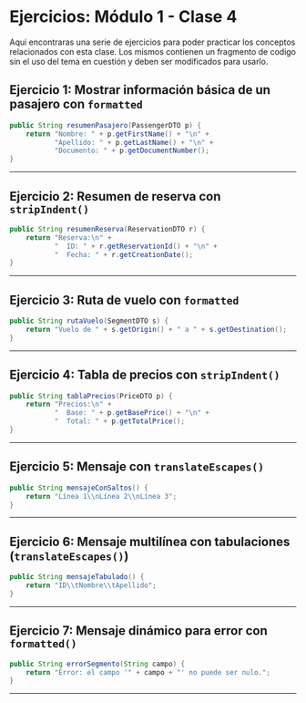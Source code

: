# Ejercicios: Módulo 1 - Clase 4

Aqui encontraras una serie de ejercicios para poder practicar los conceptos relacionados con esta clase. Los mismos contienen un fragmento de codigo sin el uso del tema en cuestión y deben ser modificados para usarlo.

## **Ejercicio 1: Mostrar información básica de un pasajero con `formatted`**


```java
public String resumenPasajero(PassengerDTO p) {
    return "Nombre: " + p.getFirstName() + "\n" +
           "Apellido: " + p.getLastName() + "\n" +
           "Documento: " + p.getDocumentNumber();
}
```

---

## **Ejercicio 2: Resumen de reserva con `stripIndent()`**


```java
public String resumenReserva(ReservationDTO r) {
    return "Reserva:\n" +
           "  ID: " + r.getReservationId() + "\n" +
           "  Fecha: " + r.getCreationDate();
}
```

---

## **Ejercicio 3: Ruta de vuelo con `formatted`**


```java
public String rutaVuelo(SegmentDTO s) {
    return "Vuelo de " + s.getOrigin() + " a " + s.getDestination();
}
```

---

## **Ejercicio 4: Tabla de precios con `stripIndent()`**

```java
public String tablaPrecios(PriceDTO p) {
    return "Precios:\n" +
           "  Base: " + p.getBasePrice() + "\n" +
           "  Total: " + p.getTotalPrice();
}
```
---

##  **Ejercicio 5: Mensaje con `translateEscapes()`**


```java
public String mensajeConSaltos() {
    return "Línea 1\\nLínea 2\\nLínea 3";
}
```

---

## **Ejercicio 6: Mensaje multilínea con tabulaciones (`translateEscapes()`)**


```java
public String mensajeTabulado() {
    return "ID\\tNombre\\tApellido";
}
```
---

## **Ejercicio 7: Mensaje dinámico para error con `formatted()`**


```java
public String errorSegmento(String campo) {
    return "Error: el campo '" + campo + "' no puede ser nulo.";
}
```

---
